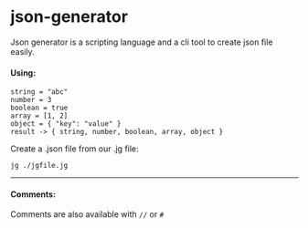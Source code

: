 # json-generator

Json generator is a scripting language and a cli tool to create json file easily.

#### Using:

```
string = "abc"
number = 3
boolean = true
array = [1, 2]
object = { "key": "value" }
result -> { string, number, boolean, array, object }
```

Create a .json file from our .jg file:

```
jg ./jgfile.jg
```

---

#### Comments:

Comments are also available with `//` or `#`
